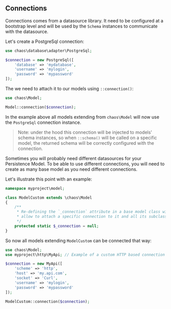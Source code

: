 ## Connections

Connections comes from a datasource library. It need to be configured at a bootstrap level and will be used by the `Schema` instances to communicate with the datasource.

Let's create a PostgreSql connection:

```php
use chaos\database\adapter\PostgreSql;

$connection = new PostgreSql([
    'database' => 'mydatabase',
    'username' => 'mylogin',
    'password' => 'mypassword'
]);
```

The we need to attach it to our models using `::connection()`:

```php
use chaos\Model;

Model::connection($connection);
```

In the example above all models extending from `chaos\Model` will now use the `PostgreSql` connection instance.

> Note: under the hood this connection will be injected to models' schema instances, so when `::schema()` will be called on a specific model, the returned schema will be correctly configured with the connection.

Sometimes you will probably need different datasources for your Persistence Model. To be able to use different connections, you will need to create as many base model as you need different connections.

Let's illustrate this point with an example:

```php
namespace myproject\model;

class ModelCustom extends \chaos\Model
{
    /**
     * Re-defining the `_connection` attribute in a base model class will
     * allow to attach a specific connection to it and all its subclasses.
     */
    protected static $_connection = null;
}
```

So now all models extending `ModelCustom` can be connected that way:

```php
use chaos\Model;
use myproject\http\MyApi; // Example of a custom HTTP based connection

$connection = new MyApi([
    'scheme' => 'http',
    'host' => 'my.api.com',
    'socket' => 'Curl',
    'username' => 'mylogin',
    'password' => 'mypassword'
]);

ModelCustom::connection($connection);
```
